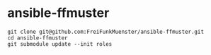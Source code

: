 # ansible-ffmuster

```
git clone git@github.com:FreiFunkMuenster/ansible-ffmuster.git
cd ansible-ffmuster
git submodule update --init roles
```

